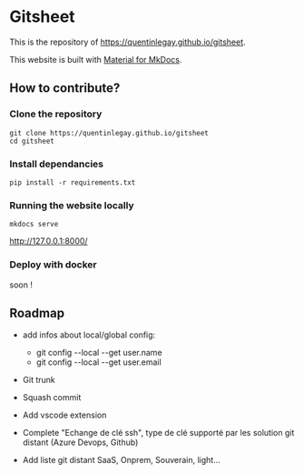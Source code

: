 # Gitsheet

This is the repository of https://quentinlegay.github.io/gitsheet.

This website is built with [Material for MkDocs](https://squidfunk.github.io/mkdocs-material/).

## How to contribute?

### Clone the repository

```
git clone https://quentinlegay.github.io/gitsheet
cd gitsheet
```
### Install dependancies

```
pip install -r requirements.txt
```

### Running the website locally

```
mkdocs serve
```

http://127.0.0.1:8000/

### Deploy with docker

soon !

## Roadmap

- add infos about local/global config:
    - git config --local --get user.name
    - git config --local --get user.email

- Git trunk

- Squash commit

- Add vscode extension

- Complete "Echange de clé ssh", type de clé supporté par les solution git distant (Azure Devops, Github)

- Add liste git distant SaaS, Onprem, Souverain, light...